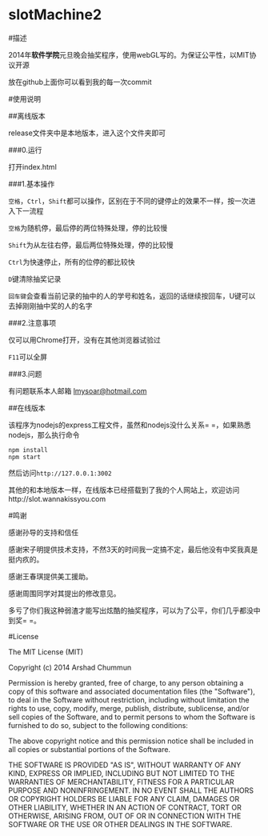 slotMachine2
============
#描述

2014年**软件学院**元旦晚会抽奖程序，使用webGL写的。为保证公平性，以MIT协议开源

放在github上面你可以看到我的每一次commit

#使用说明

##离线版本

release文件夹中是本地版本，进入这个文件夹即可

###0.运行

打开index.html

###1.基本操作

`空格`，`Ctrl`，`Shift`都可以操作，区别在于不同的键停止的效果不一样，按一次进入下一流程

`空格`为随机停，最后停的两位特殊处理，停的比较慢

`Shift`为从左往右停，最后两位特殊处理，停的比较慢

`Ctrl`为快速停止，所有的位停的都比较快

`D`键清除抽奖记录

`回车键`会查看当前记录的抽中的人的学号和姓名，返回的话继续按回车，U键可以去掉刚刚抽中奖的人的名字

###2.注意事项

仅可以用Chrome打开，没有在其他浏览器试验过

`F11`可以全屏

###3.问题

有问题联系本人邮箱 lmysoar@hotmail.com

##在线版本

该程序为nodejs的express工程文件，虽然和nodejs没什么关系= =，如果熟悉nodejs，那么执行命令

```
npm install
npm start
```

然后访问`http://127.0.0.1:3002`

其他的和本地版本一样，在线版本已经搭载到了我的个人网站上，欢迎访问http://slot.wannakissyou.com

#鸣谢

感谢孙导的支持和信任

感谢宋子明提供技术支持，不然3天的时间我一定搞不定，最后他没有中奖我真是挺内疚的。

感谢王春琪提供美工援助。

感谢周围同学对其提出的修改意见。

多亏了你们我这种弱渣才能写出炫酷的抽奖程序，可以为了公平，你们几乎都没中到奖= =。

#License

The MIT License (MIT)

Copyright (c) 2014 Arshad Chummun

Permission is hereby granted, free of charge, to any person obtaining a copy of this software and associated documentation files (the "Software"), to deal in the Software without restriction, including without limitation the rights to use, copy, modify, merge, publish, distribute, sublicense, and/or sell copies of the Software, and to permit persons to whom the Software is furnished to do so, subject to the following conditions:

The above copyright notice and this permission notice shall be included in all copies or substantial portions of the Software.

THE SOFTWARE IS PROVIDED "AS IS", WITHOUT WARRANTY OF ANY KIND, EXPRESS OR IMPLIED, INCLUDING BUT NOT LIMITED TO THE WARRANTIES OF MERCHANTABILITY, FITNESS FOR A PARTICULAR PURPOSE AND NONINFRINGEMENT. IN NO EVENT SHALL THE AUTHORS OR COPYRIGHT HOLDERS BE LIABLE FOR ANY CLAIM, DAMAGES OR OTHER LIABILITY, WHETHER IN AN ACTION OF CONTRACT, TORT OR OTHERWISE, ARISING FROM, OUT OF OR IN CONNECTION WITH THE SOFTWARE OR THE USE OR OTHER DEALINGS IN THE SOFTWARE.
